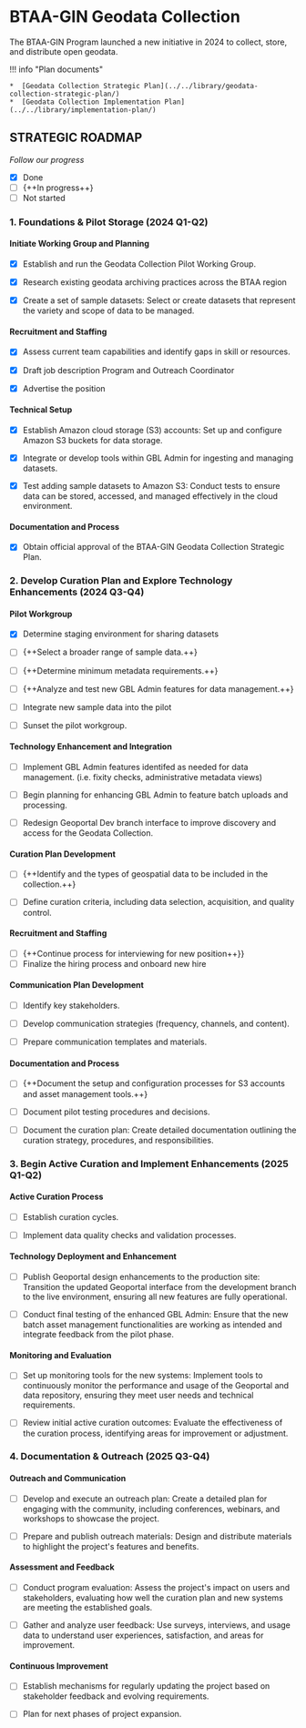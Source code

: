# BTAA-GIN Geodata Collection

The BTAA-GIN Program launched a new initiative in 2024 to collect, store, and distribute open geodata. 

!!! info "Plan documents"

	*  [Geodata Collection Strategic Plan](../../library/geodata-collection-strategic-plan/)
	*  [Geodata Collection Implementation Plan](../../library/implementation-plan/)
	

## STRATEGIC ROADMAP

*Follow our progress*

- [x] Done
- [ ] {++In progress++}
- [ ] Not started

### 1. Foundations & Pilot Storage (2024 Q1-Q2)

#### Initiate Working Group and Planning

- [x] Establish and run the Geodata Collection Pilot Working Group.

- [x] Research existing geodata archiving practices across the BTAA region

- [x] Create a set of sample datasets: Select or create datasets that represent the variety and scope of data to be managed.

#### Recruitment and Staffing

- [x] Assess current team capabilities and identify gaps in skill or resources.

- [x] Draft job description Program and Outreach Coordinator

- [x] Advertise the position


#### Technical Setup

- [x] Establish Amazon cloud storage (S3) accounts: Set up and configure Amazon S3 buckets for data storage.

- [x] Integrate or develop tools within GBL Admin for ingesting and managing datasets.

- [x] Test adding sample datasets to Amazon S3: Conduct tests to ensure data can be stored, accessed, and managed effectively in the cloud environment.

#### Documentation and Process

- [x] Obtain official approval of the BTAA-GIN Geodata Collection Strategic Plan.


### 2. Develop Curation Plan and Explore Technology Enhancements (2024 Q3-Q4)

#### Pilot Workgroup

- [x] Determine staging environment for sharing datasets

- [ ] {++Select a broader range of sample data.++}

- [ ] {++Determine minimum metadata requirements.++}

- [ ] {++Analyze and test new GBL Admin features for data management.++}

- [ ] Integrate new sample data into the pilot

- [ ] Sunset the pilot workgroup.


#### Technology Enhancement and Integration

- [ ] Implement GBL Admin features identifed as needed for data management. (i.e. fixity checks, administrative metadata views)

- [ ] Begin planning for enhancing GBL Admin to feature batch uploads and processing.

- [ ] Redesign Geoportal Dev branch interface to improve discovery and access for the Geodata Collection.


#### Curation Plan Development

- [ ] {++Identify and the types of geospatial data to be included in the collection.++}

- [ ] Define curation criteria, including data selection, acquisition, and quality control.

#### Recruitment and Staffing

- [ ] {++Continue process for interviewing for new position++}}
- [ ] Finalize the hiring process and onboard new hire

#### Communication Plan Development

- [ ] Identify key stakeholders.

- [ ] Develop communication strategies (frequency, channels, and content).

- [ ] Prepare communication templates and materials.

#### Documentation and Process

- [ ] {++Document the setup and configuration processes for S3 accounts and asset management tools.++}

- [ ] Document pilot testing procedures and decisions.

- [ ] Document the curation plan: Create detailed documentation outlining the curation strategy, procedures, and responsibilities.


### 3. Begin Active Curation and Implement Enhancements (2025 Q1-Q2)

#### Active Curation Process

- [ ] Establish curation cycles.

- [ ] Implement data quality checks and validation processes.

#### Technology Deployment and Enhancement

- [ ] Publish Geoportal design enhancements to the production site: Transition the updated Geoportal interface from the development branch to the live environment, ensuring all new features are fully operational.

- [ ] Conduct final testing of the enhanced GBL Admin: Ensure that the new batch asset management functionalities are working as intended and integrate feedback from the pilot phase.

#### Monitoring and Evaluation

- [ ] Set up monitoring tools for the new systems: Implement tools to continuously monitor the performance and usage of the Geoportal and data repository, ensuring they meet user needs and technical requirements.

- [ ] Review initial active curation outcomes: Evaluate the effectiveness of the curation process, identifying areas for improvement or adjustment.

### 4. Documentation & Outreach (2025 Q3-Q4)

#### Outreach and Communication

- [ ] Develop and execute an outreach plan: Create a detailed plan for engaging with the community, including conferences, webinars, and workshops to showcase the project.

- [ ] Prepare and publish outreach materials: Design and distribute materials to highlight the project's features and benefits.

#### Assessment and Feedback

- [ ] Conduct program evaluation: Assess the project's impact on users and stakeholders, evaluating how well the curation plan and new systems are meeting the established goals.

- [ ] Gather and analyze user feedback: Use surveys, interviews, and usage data to understand user experiences, satisfaction, and areas for improvement.

#### Continuous Improvement

- [ ] Establish mechanisms for regularly updating the project based on stakeholder feedback and evolving requirements.

- [ ] Plan for next phases of project expansion.